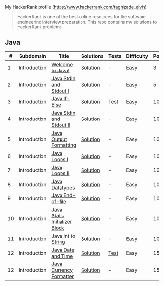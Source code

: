 My HackerRank profile (https://www.hackerrank.com/taghizade_elvin)

> HackerRank is one of the best online resources for the software engineering interview preparation. This repo contains my solutions to HackerRank problems.

## Java

| #  |      Subdomain     |      Title     |   Solutions   |   Tests   | Difficulty  |    Points   | Tag
|----|--------------------|----------------|---------------|---------------|-------------|-------------|-------------
| 1  |Introduction|[Welcome to Java!](https://www.hackerrank.com/challenges/welcome-to-java/problem)|[Solution](src/main/java/com/hackerrank/java/WelcomeToJava.java)|-|Easy|3|Welcome to Java!|
| 2  |Introduction|[Java Stdin and Stdout I](https://www.hackerrank.com/challenges/java-stdin-and-stdout-1/problem)|[Solution](src/main/java/com/hackerrank/java/JavaStdinAndStdoutI.java)|-|Easy|5|Java Stdin and Stdout I|
| 3  |Introduction|[Java If-Else](https://www.hackerrank.com/challenges/java-if-else/problem)|[Solution](src/main/java/com/hackerrank/java/JavaIfElse.java)|[Test](src/test/java/com/hackerrank/java/JavaIfElseTest.java)|Easy|10|Java If-Else|
| 4  |Introduction|[Java Stdin and Stdout II](https://www.hackerrank.com/challenges/java-stdin-stdout/problem)|[Solution](src/main/java/com/hackerrank/java/JavaStdinAndStdoutII.java)|-|Easy|10|Java Stdin and Stdout II|
| 5  |Introduction|[Java Output Formatting](https://www.hackerrank.com/challenges/java-output-formatting/problem)|[Solution](src/main/java/com/hackerrank/java/JavaOutputFormatting.java)|-|Easy|10|Java Output Formatting|
| 6  |Introduction|[Java Loops I](https://www.hackerrank.com/challenges/java-loops-i/problem)|[Solution](src/main/java/com/hackerrank/java/JavaLoopsI.java)|-|Easy|10|Java Loops I|
| 7  |Introduction|[Java Loops II](https://www.hackerrank.com/challenges/java-loops/problem)|[Solution](src/main/java/com/hackerrank/java/JavaLoopsII.java)|-|Easy|10|Java Loops II|
| 8  |Introduction|[Java Datatypes](https://www.hackerrank.com/challenges/java-datatypes/problem)|[Solution](src/main/java/com/hackerrank/java/JavaDatatypes.java)|-|Easy|10|Java Datatypes|
| 9  |Introduction|[Java End-of-file](https://www.hackerrank.com/challenges/java-end-of-file/problem)|[Solution](src/main/java/com/hackerrank/java/JavaEndOfFile.java)|-|Easy|10|Java End-of-file|
| 10 |Introduction|[Java Static Initializer Block](https://www.hackerrank.com/challenges/java-static-initializer-block/problem)|[Solution](src/main/java/com/hackerrank/java/JavaStaticInitializerBlock.java)|-|Easy|10|Java Static Initializer Block|
| 11 |Introduction|[Java Int to String](https://www.hackerrank.com/challenges/java-int-to-string/problem)|[Solution](src/main/java/com/hackerrank/java/JavaIntToString.java)|-|Easy|10|Java Int to String|
| 12 |Introduction|[Java Date and Time](https://www.hackerrank.com/challenges/java-date-and-time/problem)|[Solution](src/main/java/com/hackerrank/java/JavaDateAndTime.java)|[Test](src/test/java/com/hackerrank/java/JavaDateAndTimeTest.java)|Easy|15|Java Date and Time|
| 12 |Introduction|[Java Currency Formatter](https://www.hackerrank.com/challenges/java-currency-formatter/problem)|[Solution](src/main/java/com/hackerrank/java/JavaCurrencyFormatter.java)|-|Easy|15|Java Currency Formatter|